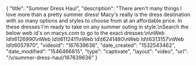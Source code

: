 {
    "title": "Summer Dress Haul",
    "description": "There aren't many things I love more than a pretty summer dress! Macy's really is the dress destination with so many options and styles to choose from at an affordable price. In these dresses I'm ready to take on any summer outing in style.\nSearch the below web id's on macys.com to go to the exact dresses:\n\nWeb Id\t6126990\nWeb Id\t6112411\nWeb Id\t6241480\nWeb Id\t6313157\nWeb Id\t6057970",
    "videoid": "167639636",
    "date_created": "1532543462",
    "date_modified": "1546466815",
    "type": "captivate",
    "layout": "video",
    "url": "\/v\/summer-dress-haul\/167639636"
}